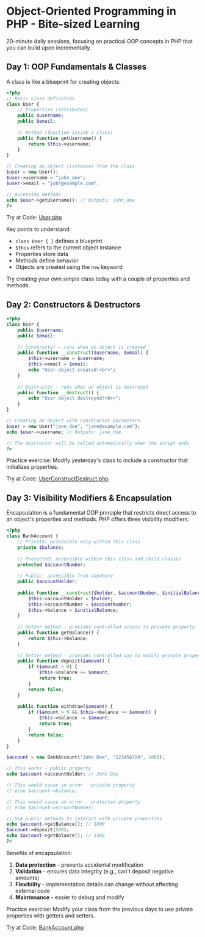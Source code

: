 # Object-Oriented Programming in PHP - Bite-sized Learning

20-minute daily sessions, focusing on practical OOP concepts in PHP that you can build upon incrementally.

## Day 1: OOP Fundamentals & Classes

A class is like a blueprint for creating objects:

```php
<?php
// Basic class definition
class User {
    // Properties (attributes)
    public $username;
    public $email;
    
    // Method (function inside a class)
    public function getUsername() {
        return $this->username;
    }
}

// Creating an object (instance) from the class
$user = new User();
$user->username = "john_doe";
$user->email = "john@example.com";

// Accessing methods
echo $user->getUsername(); // Outputs: john_doe
?>
```

Try at Code: [User.php](User.php)


Key points to understand:
- `class User { }` defines a blueprint
- `$this` refers to the current object instance
- Properties store data
- Methods define behavior
- Objects are created using the `new` keyword

Try creating your own simple class today with a couple of properties and methods.

## Day 2: Constructors & Destructors

```php
<?php
class User {
    public $username;
    public $email;
    
    // Constructor - runs when an object is created
    public function __construct($username, $email) {
        $this->username = $username;
        $this->email = $email;
        echo "User object created!<br>";
    }
    
    // Destructor - runs when an object is destroyed
    public function __destruct() {
        echo "User object destroyed!<br>";
    }
}

// Creating an object with constructor parameters
$user = new User("jane_doe", "jane@example.com");
echo $user->username; // Outputs: jane_doe

// The destructor will be called automatically when the script ends
?>
```

Practice exercise: Modify yesterday's class to include a constructor that initializes properties.

Try at Code: [UserConstructDestruct.php](UserConstructDestruct.php)


## Day 3: Visibility Modifiers & Encapsulation

Encapsulation is a fundamental OOP principle that restricts direct access to an object's properties and methods. PHP offers three visibility modifiers:

```php
<?php
class BankAccount {
    // Private: accessible only within this class
    private $balance;
    
    // Protected: accessible within this class and child classes
    protected $accountNumber;
    
    // Public: accessible from anywhere
    public $accountHolder;
    
    public function __construct($holder, $accountNumber, $initialBalance) {
        $this->accountHolder = $holder;
        $this->accountNumber = $accountNumber;
        $this->balance = $initialBalance;
    }
    
    // Getter method - provides controlled access to private property
    public function getBalance() {
        return $this->balance;
    }
    
    // Setter method - provides controlled way to modify private property
    public function deposit($amount) {
        if ($amount > 0) {
            $this->balance += $amount;
            return true;
        }
        return false;
    }
    
    public function withdraw($amount) {
        if ($amount > 0 && $this->balance >= $amount) {
            $this->balance -= $amount;
            return true;
        }
        return false;
    }
}

$account = new BankAccount("John Doe", "123456789", 1000);

// This works - public property
echo $account->accountHolder; // John Doe

// This would cause an error - private property
// echo $account->balance;

// This would cause an error - protected property
// echo $account->accountNumber;

// Use public methods to interact with private properties
echo $account->getBalance(); // 1000
$account->deposit(500);
echo $account->getBalance(); // 1500
?>
```

Benefits of encapsulation:
1. **Data protection** - prevents accidental modification
2. **Validation** - ensures data integrity (e.g., can't deposit negative amounts)
3. **Flexibility** - implementation details can change without affecting external code
4. **Maintenance** - easier to debug and modify

Practice exercise: Modify your class from the previous days to use private properties with getters and setters.


Try at Code: [BankAccount.php](BankAccount.php)


